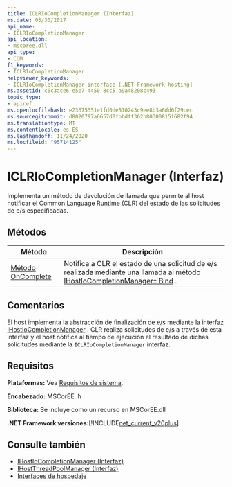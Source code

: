 ```yaml
---
title: ICLRIoCompletionManager (Interfaz)
ms.date: 03/30/2017
api_name:
- ICLRIoCompletionManager
api_location:
- mscoree.dll
api_type:
- COM
f1_keywords:
- ICLRIoCompletionManager
helpviewer_keywords:
- ICLRIoCompletionManager interface [.NET Framework hosting]
ms.assetid: c6c3ace6-e5e7-4450-8cc5-a9a48208c493
topic_type:
- apiref
ms.openlocfilehash: e23675351e1fd0de510243c9ee8b3a6dd6f29cec
ms.sourcegitcommit: d8020797a6657d0fbbdff362b80300815f682f94
ms.translationtype: MT
ms.contentlocale: es-ES
ms.lasthandoff: 11/24/2020
ms.locfileid: "95714125"
---
```

# <a name="iclriocompletionmanager-interface"></a>ICLRIoCompletionManager (Interfaz)

Implementa un método de devolución de llamada que permite al host notificar el Common Language Runtime (CLR) del estado de las solicitudes de e/s especificadas.  
  
## <a name="methods"></a>Métodos  
  
|Método|Descripción|  
|------------|-----------------|  
|[Método OnComplete](iclriocompletionmanager-oncomplete-method.md)|Notifica a CLR el estado de una solicitud de e/s realizada mediante una llamada al método [IHostIoCompletionManager:: Bind](ihostiocompletionmanager-bind-method.md) .|  
  
## <a name="remarks"></a>Comentarios  

 El host implementa la abstracción de finalización de e/s mediante la interfaz [IHostIoCompletionManager](ihostiocompletionmanager-interface.md) . CLR realiza solicitudes de e/s a través de esta interfaz y el host notifica al tiempo de ejecución el resultado de dichas solicitudes mediante la `ICLRIoCompletionManager` interfaz.  
  
## <a name="requirements"></a>Requisitos  

 **Plataformas:** Vea [Requisitos de sistema](../../get-started/system-requirements.md).  
  
 **Encabezado:** MSCorEE. h  
  
 **Biblioteca:** Se incluye como un recurso en MSCorEE.dll  
  
 **.NET Framework versiones:**[!INCLUDE[net_current_v20plus](../../../../includes/net-current-v20plus-md.md)]  
  
## <a name="see-also"></a>Consulte también

- [IHostIoCompletionManager (Interfaz)](ihostiocompletionmanager-interface.md)
- [IHostThreadPoolManager (Interfaz)](ihostthreadpoolmanager-interface.md)
- [Interfaces de hospedaje](hosting-interfaces.md)
